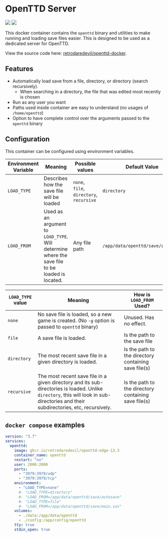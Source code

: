 # OpenTTD Server

[![](https://img.shields.io/badge/Docker%20Image-retrodaredevil/openttd)](https://github.com/retrodaredevil/openttd-docker/pkgs/container/openttd)
[![](https://img.shields.io/github/stars/retrodaredevil/openttd-docker.svg?style=social)](https://github.com/retrodaredevil/openttd-docker/stargazers)

This docker container contains the `openttd` binary and utilities to make running and loading save files easier.
This is designed to be used as a dedicated server for OpenTTD.

View the source code here: [retrodaredevil/openttd-docker](https://github.com/retrodaredevil/openttd-docker).

## Features
* Automatically load save from a file, directory, or directory (search recursively).
  * When searching in a directory, the file that was edited most recently is chosen
* Run as any user you want
* Paths used inside container are easy to understand (no usages of `/home/openttd`)
* Option to have complete control over the arguments passed to the `openttd` binary

## Configuration

This container can be configured using environment variables.

| Environment Variable | Meaning                                                                                         | Possible values                          | Default Value                     |
|----------------------|-------------------------------------------------------------------------------------------------|------------------------------------------|-----------------------------------|
| `LOAD_TYPE`          | Describes how the save file will be loaded                                                      | `none`, `file`, `directory`, `recursive` | `directory`                       |
| `LOAD_FROM`          | Used as an argument to `LOAD_TYPE`. Will determine where the save file to be loaded is located. | Any file path                            | `/app/data/openttd/save/autosave` |

| `LOAD_TYPE` value | Meaning                                                                                                                                                                             | How is `LOAD_FROM` Used?                             |
|-------------------|-------------------------------------------------------------------------------------------------------------------------------------------------------------------------------------|------------------------------------------------------|
| `none`            | No save file is loaded, so a new game is created. (No `-g` option is passed to `openttd` binary)                                                                                    | Unused. Has no effect.                               |
| `file`            | A save file is loaded.                                                                                                                                                              | Is the path to the save file                         |
| `directory`       | The most recent save file in a given directory is loaded.                                                                                                                           | Is the path to the directory containing save file(s) |
| `recursive`       | The most recent save file in a given directory and its sub-directories is loaded. Unlike `directory`, this will look in sub-directories and their subdirectories, etc, recursively. | Is the path to the directory containing save file(s) |

## `docker compose` examples

```yaml
version: "3.7"
services:
  openttd:
    image: ghcr.io/retrodaredevil/openttd:edge-13.3
    container_name: openttd
    restart: "no"
    user: 2000:2000
    ports:
      - "3979:3979/udp"
      - "3979:3979/tcp"
    environment:
      - "LOAD_TYPE=none"
      #- "LOAD_TYPE=directory"
      #- "LOAD_FROM=/app/data/openttd/save/autosave"
      #- "LOAD_TYPE=file"
      #- "LOAD_FROM=/app/data/openttd/save/main.sav"
    volumes:
      - ./data:/app/data/openttd
      - ./config:/app/config/openttd
    tty: true
    stdin_open: true
```
